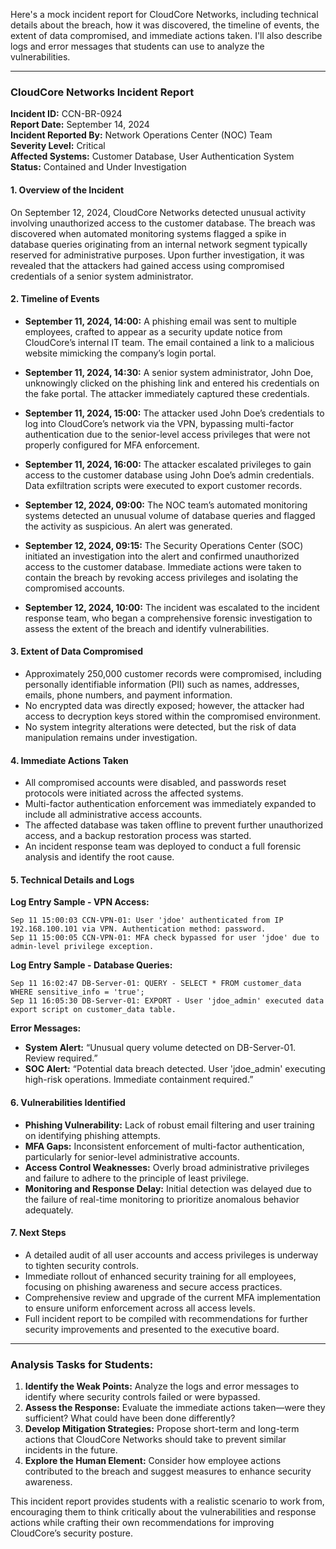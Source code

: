 Here's a mock incident report for CloudCore Networks, including technical details about the breach, how it was discovered, the timeline of events, the extent of data compromised, and immediate actions taken. I'll also describe logs and error messages that students can use to analyze the vulnerabilities.

---

### **CloudCore Networks Incident Report**

**Incident ID:** CCN-BR-0924  
**Report Date:** September 14, 2024  
**Incident Reported By:** Network Operations Center (NOC) Team  
**Severity Level:** Critical  
**Affected Systems:** Customer Database, User Authentication System  
**Status:** Contained and Under Investigation

#### **1. Overview of the Incident**
On September 12, 2024, CloudCore Networks detected unusual activity involving unauthorized access to the customer database. The breach was discovered when automated monitoring systems flagged a spike in database queries originating from an internal network segment typically reserved for administrative purposes. Upon further investigation, it was revealed that the attackers had gained access using compromised credentials of a senior system administrator.

#### **2. Timeline of Events**
- **September 11, 2024, 14:00:** A phishing email was sent to multiple employees, crafted to appear as a security update notice from CloudCore’s internal IT team. The email contained a link to a malicious website mimicking the company’s login portal.
  
- **September 11, 2024, 14:30:** A senior system administrator, John Doe, unknowingly clicked on the phishing link and entered his credentials on the fake portal. The attacker immediately captured these credentials.

- **September 11, 2024, 15:00:** The attacker used John Doe’s credentials to log into CloudCore’s network via the VPN, bypassing multi-factor authentication due to the senior-level access privileges that were not properly configured for MFA enforcement.

- **September 11, 2024, 16:00:** The attacker escalated privileges to gain access to the customer database using John Doe’s admin credentials. Data exfiltration scripts were executed to export customer records.

- **September 12, 2024, 09:00:** The NOC team’s automated monitoring systems detected an unusual volume of database queries and flagged the activity as suspicious. An alert was generated.

- **September 12, 2024, 09:15:** The Security Operations Center (SOC) initiated an investigation into the alert and confirmed unauthorized access to the customer database. Immediate actions were taken to contain the breach by revoking access privileges and isolating the compromised accounts.

- **September 12, 2024, 10:00:** The incident was escalated to the incident response team, who began a comprehensive forensic investigation to assess the extent of the breach and identify vulnerabilities.

#### **3. Extent of Data Compromised**
- Approximately 250,000 customer records were compromised, including personally identifiable information (PII) such as names, addresses, emails, phone numbers, and payment information.
- No encrypted data was directly exposed; however, the attacker had access to decryption keys stored within the compromised environment.
- No system integrity alterations were detected, but the risk of data manipulation remains under investigation.

#### **4. Immediate Actions Taken**
- All compromised accounts were disabled, and passwords reset protocols were initiated across the affected systems.
- Multi-factor authentication enforcement was immediately expanded to include all administrative access accounts.
- The affected database was taken offline to prevent further unauthorized access, and a backup restoration process was started.
- An incident response team was deployed to conduct a full forensic analysis and identify the root cause.

#### **5. Technical Details and Logs**
**Log Entry Sample - VPN Access:**
```
Sep 11 15:00:03 CCN-VPN-01: User 'jdoe' authenticated from IP 192.168.100.101 via VPN. Authentication method: password.
Sep 11 15:00:05 CCN-VPN-01: MFA check bypassed for user 'jdoe' due to admin-level privilege exception.
```

**Log Entry Sample - Database Queries:**
```
Sep 11 16:02:47 DB-Server-01: QUERY - SELECT * FROM customer_data WHERE sensitive_info = 'true';
Sep 11 16:05:30 DB-Server-01: EXPORT - User 'jdoe_admin' executed data export script on customer_data table.
```

**Error Messages:**
- **System Alert:** “Unusual query volume detected on DB-Server-01. Review required.”
- **SOC Alert:** “Potential data breach detected. User 'jdoe_admin' executing high-risk operations. Immediate containment required.”

#### **6. Vulnerabilities Identified**
- **Phishing Vulnerability:** Lack of robust email filtering and user training on identifying phishing attempts.
- **MFA Gaps:** Inconsistent enforcement of multi-factor authentication, particularly for senior-level administrative accounts.
- **Access Control Weaknesses:** Overly broad administrative privileges and failure to adhere to the principle of least privilege.
- **Monitoring and Response Delay:** Initial detection was delayed due to the failure of real-time monitoring to prioritize anomalous behavior adequately.

#### **7. Next Steps**
- A detailed audit of all user accounts and access privileges is underway to tighten security controls.
- Immediate rollout of enhanced security training for all employees, focusing on phishing awareness and secure access practices.
- Comprehensive review and upgrade of the current MFA implementation to ensure uniform enforcement across all access levels.
- Full incident report to be compiled with recommendations for further security improvements and presented to the executive board.

---

### **Analysis Tasks for Students:**
1. **Identify the Weak Points:** Analyze the logs and error messages to identify where security controls failed or were bypassed.
2. **Assess the Response:** Evaluate the immediate actions taken—were they sufficient? What could have been done differently?
3. **Develop Mitigation Strategies:** Propose short-term and long-term actions that CloudCore Networks should take to prevent similar incidents in the future.
4. **Explore the Human Element:** Consider how employee actions contributed to the breach and suggest measures to enhance security awareness.

This incident report provides students with a realistic scenario to work from, encouraging them to think critically about the vulnerabilities and response actions while crafting their own recommendations for improving CloudCore’s security posture.
